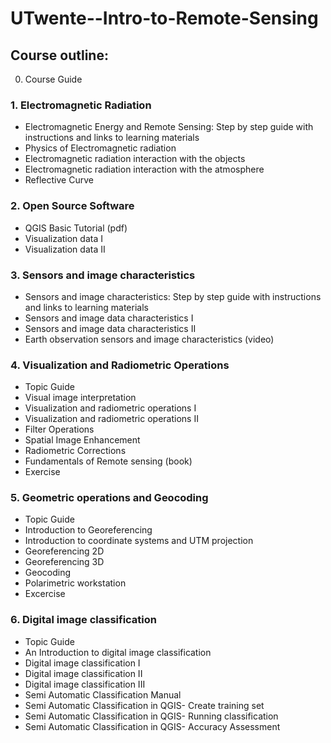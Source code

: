 # UTwente--Intro-to-Remote-Sensing
## Course outline:
0. Course Guide
### 1. Electromagnetic Radiation
* Electromagnetic Energy and Remote Sensing: Step by step guide with instructions and links to learning materials
* Physics of Electromagnetic radiation
* Electromagnetic radiation interaction with the objects
* Electromagnetic radiation interaction with the atmosphere
* Reflective Curve
### 2. Open Source Software
* QGIS Basic Tutorial (pdf)
* Visualization data I
* Visualization data II
### 3. Sensors and image characteristics
* Sensors and image characteristics: Step by step guide with instructions and links to learning materials
* Sensors and image data characteristics I
* Sensors and image data characteristics II 
* Earth observation sensors and image characteristics (video)
### 4. Visualization and Radiometric Operations
* Topic Guide
* Visual image interpretation
* Visualization and radiometric operations I
* Visualization and radiometric operations II
* Filter Operations
* Spatial Image Enhancement
* Radiometric Corrections
* Fundamentals of Remote sensing (book)
* Exercise
### 5. Geometric operations and Geocoding
* Topic Guide
* Introduction to Georeferencing
* Introduction to coordinate systems and UTM projection
* Georeferencing 2D
* Georeferencing 3D
* Geocoding
* Polarimetric workstation
* Excercise
### 6. Digital image classification
* Topic Guide
* An Introduction to digital image classification
* Digital image classification I
* Digital image classification II
* Digital image classification III
* Semi Automatic Classification Manual
* Semi Automatic Classification in QGIS- Create training set
* Semi Automatic Classification in QGIS- Running classification
* Semi Automatic Classification in QGIS- Accuracy Assessment
